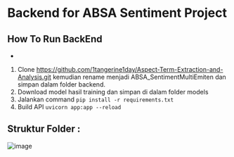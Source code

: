 # Backend for ABSA Sentiment Project

## How To Run BackEnd
-
1. Clone https://github.com/1tangerine1day/Aspect-Term-Extraction-and-Analysis.git kemudian rename menjadi ABSA_SentimentMultiEmiten dan simpan dalam folder backend.
2. Download model hasil training dan simpan di dalam folder models 
3. Jalankan command 
    `pip install -r requirements.txt`
4. Build API 
    `uvicorn app:app --reload`

Struktur Folder :
-
![image](https://user-images.githubusercontent.com/61398214/186295869-4f9ac588-eb67-48aa-bada-b88d325abe8d.png)
